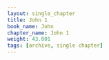 ```yaml
---
layout: single_chapter
title: John 1
book_name: John
chapter_name: John 1
weight: 43.001
tags: [archive, single chapter]
---
```


